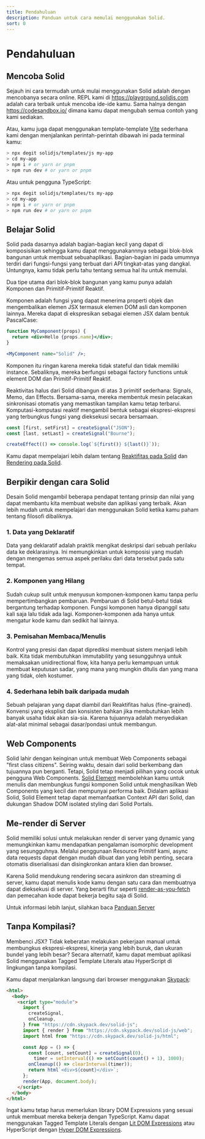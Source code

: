 ```yaml
---
title: Pendahuluan
description: Panduan untuk cara memulai menggunakan Solid.
sort: 0
---
```


# Pendahuluan

## Mencoba Solid

Sejauh ini cara termudah untuk mulai menggunakan Solid adalah dengan mencobanya secara online. REPL kami di https://playground.solidjs.com adalah cara terbaik untuk mencoba ide-ide kamu. Sama halnya dengan https://codesandbox.io/ dimana kamu dapat mengubah semua contoh yang kami sediakan.

Atau, kamu juga dapat menggunakan template-template [Vite](https://vitejs.dev/) sederhana kami dengan menjalankan perintah-perintah dibawah ini pada terminal kamu:

```sh
> npx degit solidjs/templates/js my-app
> cd my-app
> npm i # or yarn or pnpm
> npm run dev # or yarn or pnpm
```

Atau untuk pengguna TypeScript:

```sh
> npx degit solidjs/templates/ts my-app
> cd my-app
> npm i # or yarn or pnpm
> npm run dev # or yarn or pnpm
```

## Belajar Solid

Solid pada dasarnya adalah bagian-bagian kecil yang dapat di komposisikan sehingga kamu dapat menggunakannnya sebagai blok-blok bangunan untuk membuat sebuahaplikasi. Bagian-bagian ini pada umumnya terdiri dari fungsi-fungsi yang terbuat dari API tingkat-atas yang dangkal. Untungnya, kamu tidak perlu tahu tentang semua hal itu untuk memulai.

Dua tipe utama dari blok-blok bangunan yang kamu punya adalah Komponen dan Primitif-Primitif Reaktif.

Komponen adalah fungsi yang dapat menerima properti objek dan mengembalikan elemen JSX termasuk elemen DOM asli dan komponen lainnya. Mereka dapat di ekspresikan sebagai elemen JSX dalam bentuk PascalCase: 

```jsx
function MyComponent(props) {
  return <div>Hello {props.name}</div>;
}

<MyComponent name="Solid" />;
```

Komponen itu ringan karena mereka tidak stateful dan tidak memiliki instance. Sebaliknya, mereka berfungsi sebagai factory functions untuk element DOM dan Primitif-Primitif Reaktif.

Reaktivitas halus dari Solid dibangun di atas 3 primitif sederhana: Signals, Memo, dan Effects. Bersama-sama, mereka membentuk mesin pelacakan sinkronisasi otomatis yang memastikan tampilan kamu tetap terbarui. Komputasi-komputasi reaktif mengambil bentuk sebagai ekspresi-ekspresi yang terbungkus fungsi yang dieksekusi secara bersamaan.

```js
const [first, setFirst] = createSignal("JSON");
const [last, setLast] = createSignal("Bourne");

createEffect(() => console.log(`${first()} ${last()}`));
```

Kamu dapat mempelajari lebih dalam tentang [Reaktifitas pada Solid](#reaktifitas) dan [Rendering pada Solid](#rendering).

## Berpikir dengan cara Solid

Desain Solid mengambil beberapa pendapat tentang prinsip dan nilai yang dapat membantu kita membuat website dan aplikasi yang terbaik. Akan lebih mudah untuk mempelajari dan menggunakan Solid ketika kamu paham tentang filosofi dibaliknya.

### 1. Data yang Deklaratif

Data yang deklaratif adalah praktik mengikat deskripsi dari sebuah perilaku data ke deklarasinya. Ini memungkinkan untuk komposisi yang mudah dengan mengemas semua aspek perilaku dari data tersebut pada satu tempat.

### 2. Komponen yang Hilang

Sudah cukup sulit untuk menyusun komponen-komponen kamu tanpa perlu mempertimbangkan pembaruan. Pembaruan di Solid betul-betul tidak bergantung terhadap komponen. Fungsi komponen hanya dipanggil satu kali saja lalu tidak ada lagi. Komponen-komponen ada hanya untuk mengatur kode kamu dan sedikit hal lainnya.

### 3. Pemisahan Membaca/Menulis

Kontrol yang presisi dan dapat diprediksi membuat sistem menjadi lebih baik. Kita tidak membutuhkan immutability yang sesungguhnya untuk memaksakan unidirectional flow, kita hanya perlu kemampuan untuk membuat keputusan sadar, yang mana yang mungkin ditulis dan yang mana yang tidak, oleh kostumer.

### 4. Sederhana lebih baik daripada mudah

Sebuah pelajaran yang dapat diambil dari Reaktifitas halus (fine-grained). Konvensi yang eksplisit dan konsisten bahkan jika membutuhkan lebih banyak usaha tidak akan sia-sia. Karena tujuannya adalah menyediakan alat-alat minimal sebagai dasar/pondasi untuk membangun.

## Web Components

Solid lahir dengan keinginan untuk membuat Web Components sebagai "first class citizens". Seiring waktu, desain dari solid berkembang dan tujuannya pun berganti. Tetapi, Solid tetap menjadi pilihan yang cocok untuk pengguna Web Components. [Solid Element](https://github.com/solidjs/solid/tree/main/packages/solid-element) membolehkan kamu untuk menulis dan membungkus fungsi komponen Solid untuk menghasilkan Web Components yang kecil dan mempunyai performa baik. Didalam aplikasi Solid, Solid Element tetap dapat memanfaatkan Context API dari Solid, dan dukungan Shadow DOM isolated styling dari Solid Portals. 

## Me-render di Server

Solid memiliki solusi untuk melakukan render di server yang dynamic yang memungkinkan kamu mendapatkan pengalaman isomorphic development yang sesungguhnya. Melalui penggunaan Resource Primitif kami, async data requests dapat dengan mudah dibuat dan yang lebih penting, secara otomatis diserialisasi dan disingkronkan antara klien dan browser.

Karena Solid mendukung rendering secara asinkron dan streaming di server, kamu dapat menulis kode kamu dengan satu cara dan membuatnya dapat dieksekusi di server. Yang berarti fitur seperti [render-as-you-fetch](https://reactjs.org/docs/concurrent-mode-suspense.html#approach-3-render-as-you-fetch-using-suspense) dan pemecahan kode dapat bekerja begitu saja di Solid.

Untuk informasi lebih lanjut, silahkan baca [Panduan Server](#rendering-di-server)

## Tanpa Kompilasi?

Membenci JSX? Tidak keberatan melakukan pekerjaan manual untuk membungkus ekspresi-ekspresi, kinerja yang lebih buruk, dan ukuran bundel yang lebih besar? Secara alternatif, kamu dapat membuat aplikasi Solid menggunakan Tagged Template Literals atau HyperScript di lingkungan tanpa kompilasi.

Kamu dapat menjalankan langsung dari browser menggunakan [Skypack](https://www.skypack.dev/):

```html
<html>
  <body>
    <script type="module">
      import {
        createSignal,
        onCleanup,
      } from "https://cdn.skypack.dev/solid-js";
      import { render } from "https://cdn.skypack.dev/solid-js/web";
      import html from "https://cdn.skypack.dev/solid-js/html";

      const App = () => {
        const [count, setCount] = createSignal(0),
          timer = setInterval(() => setCount(count() + 1), 1000);
        onCleanup(() => clearInterval(timer));
        return html`<div>${count}</div>`;
      };
      render(App, document.body);
    </script>
  </body>
</html>
```

Ingat kamu tetap harus memerlukan library DOM Expressions yang sesuai untuk membuat mereka bekerja dengan TypeScript. Kamu dapat menggunakan Tagged Template Literals dengan [Lit DOM Expressions](https://github.com/ryansolid/dom-expressions/tree/main/packages/lit-dom-expressions) atau HyperScript dengan [Hyper DOM Expressions](https://github.com/ryansolid/dom-expressions/tree/main/packages/hyper-dom-expressions).
